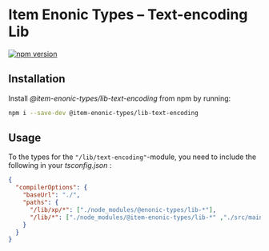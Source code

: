 # Item Enonic Types – Text-encoding Lib

[![npm version](https://badge.fury.io/js/@item-enonic-types%2Flib-text-encoding.svg)](https://badge.fury.io/js/@item-enonic-types%2Flib-text-encoding)

## Installation

Install *@item-enonic-types/lib-text-encoding* from npm by running:

```bash
npm i --save-dev @item-enonic-types/lib-text-encoding
```

## Usage

To the types for the `"/lib/text-encoding"`-module, you need to include the following in your *tsconfig.json* :

```json
{
  "compilerOptions": {
    "baseUrl": "./",
    "paths": {
      "/lib/xp/*": ["./node_modules/@enonic-types/lib-*"],
      "/lib/*": ["./node_modules/@item-enonic-types/lib-*" ,"./src/main/resources/lib/*"]
    }
  }
}
```
